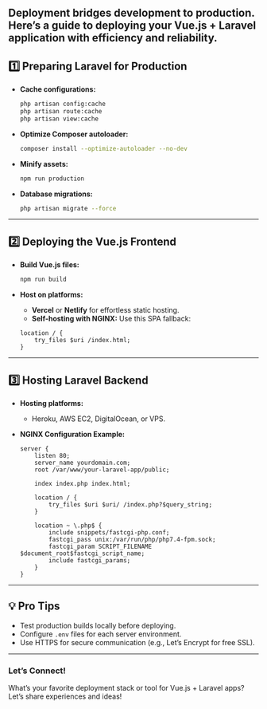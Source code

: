 Deployment bridges development to production. Here’s a guide to deploying your Vue.js + Laravel application with efficiency and reliability.  
---

## 1️⃣ Preparing Laravel for Production  

- **Cache configurations:**  
    ```bash  
    php artisan config:cache  
    php artisan route:cache  
    php artisan view:cache  
    ```  

- **Optimize Composer autoloader:**  
    ```bash  
    composer install --optimize-autoloader --no-dev  
    ```  

- **Minify assets:**  
    ```bash  
    npm run production  
    ```  

- **Database migrations:**  
    ```bash  
    php artisan migrate --force  
    ```  

---

## 2️⃣ Deploying the Vue.js Frontend  

- **Build Vue.js files:**  
    ```bash  
    npm run build  
    ```  

- **Host on platforms:**  
    - **Vercel** or **Netlify** for effortless static hosting.  
    - **Self-hosting with NGINX:** Use this SPA fallback:  

    ```nginx  
    location / {  
        try_files $uri /index.html;  
    }  
    ```  

---

## 3️⃣ Hosting Laravel Backend  

- **Hosting platforms:**  
    - Heroku, AWS EC2, DigitalOcean, or VPS.  

- **NGINX Configuration Example:**  
    ```nginx  
    server {  
        listen 80;  
        server_name yourdomain.com;  
        root /var/www/your-laravel-app/public;  

        index index.php index.html;  

        location / {  
            try_files $uri $uri/ /index.php?$query_string;  
        }  

        location ~ \.php$ {  
            include snippets/fastcgi-php.conf;  
            fastcgi_pass unix:/var/run/php/php7.4-fpm.sock;  
            fastcgi_param SCRIPT_FILENAME $document_root$fastcgi_script_name;  
            include fastcgi_params;  
        }  
    }  
    ```  

---

## 💡 Pro Tips  

- Test production builds locally before deploying.  
- Configure `.env` files for each server environment.  
- Use HTTPS for secure communication (e.g., Let’s Encrypt for free SSL).  

---

### Let’s Connect!  

What’s your favorite deployment stack or tool for Vue.js + Laravel apps? Let’s share experiences and ideas!  
